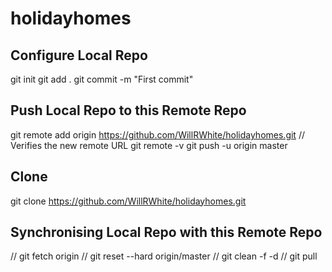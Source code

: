 # holidayhomes

## Configure Local Repo

git init
git add .
git commit -m "First commit"

## Push Local Repo to this Remote Repo

git remote add origin https://github.com/WillRWhite/holidayhomes.git
// Verifies the new remote URL
git remote -v
git push -u origin master

## Clone

git clone https://github.com/WillRWhite/holidayhomes.git

## Synchronising Local Repo with this Remote Repo

// git fetch origin
// git reset --hard origin/master
// git clean -f -d
// git pull
